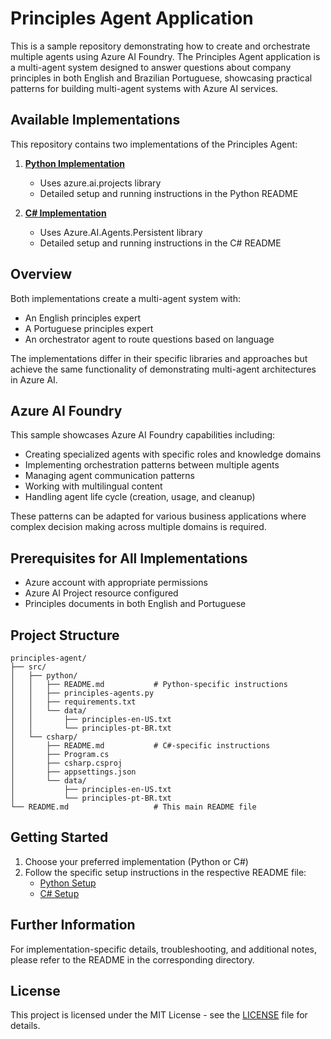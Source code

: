 # Principles Agent Application

This is a sample repository demonstrating how to create and orchestrate multiple agents using Azure AI Foundry. The Principles Agent application is a multi-agent system designed to answer questions about company principles in both English and Brazilian Portuguese, showcasing practical patterns for building multi-agent systems with Azure AI services.

## Available Implementations

This repository contains two implementations of the Principles Agent:

1. **[Python Implementation](src/python/README.md)**
   - Uses azure.ai.projects library
   - Detailed setup and running instructions in the Python README

2. **[C# Implementation](src/csharp/README.md)**
   - Uses Azure.AI.Agents.Persistent library
   - Detailed setup and running instructions in the C# README

## Overview

Both implementations create a multi-agent system with:

- An English principles expert
- A Portuguese principles expert
- An orchestrator agent to route questions based on language

The implementations differ in their specific libraries and approaches but achieve the same functionality of demonstrating multi-agent architectures in Azure AI.

## Azure AI Foundry

This sample showcases Azure AI Foundry capabilities including:

- Creating specialized agents with specific roles and knowledge domains
- Implementing orchestration patterns between multiple agents
- Managing agent communication patterns
- Working with multilingual content
- Handling agent life cycle (creation, usage, and cleanup)

These patterns can be adapted for various business applications where complex decision making across multiple domains is required.

## Prerequisites for All Implementations

- Azure account with appropriate permissions
- Azure AI Project resource configured
- Principles documents in both English and Portuguese

## Project Structure

```
principles-agent/
├── src/
│   ├── python/
│   │   ├── README.md           # Python-specific instructions
│   │   ├── principles-agents.py
│   │   ├── requirements.txt
│   │   └── data/
│   │       ├── principles-en-US.txt
│   │       └── principles-pt-BR.txt
│   └── csharp/
│       ├── README.md           # C#-specific instructions
│       ├── Program.cs
│       ├── csharp.csproj
│       ├── appsettings.json
│       └── data/
│           ├── principles-en-US.txt
│           └── principles-pt-BR.txt
└── README.md                   # This main README file
```

## Getting Started

1. Choose your preferred implementation (Python or C#)
2. Follow the specific setup instructions in the respective README file:
   - [Python Setup](src/python/README.md)
   - [C# Setup](src/csharp/README.md)

## Further Information

For implementation-specific details, troubleshooting, and additional notes, please refer to the README in the corresponding directory.

## License

This project is licensed under the MIT License - see the [LICENSE](LICENSE) file for details.
